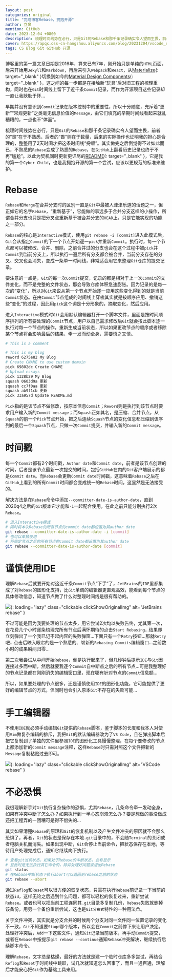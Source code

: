 ```yaml
---
layout: post
categories: original
title: "完成博客Rebase，拥抱开源"
author: 立泉
mention: GitHub
date: 2023-12-04 +0800
description: 梳理时间线势在必行，只是Git的Rebase和那千条记录确实令人望而生畏，前者的“畏”在于不熟悉，后者的“畏”则在于数量，后来的实际操作也证明我的担心是合理的，整整用了2天时间才把这条时间线“捋顺”...
cover: https://apqx.oss-cn-hangzhou.aliyuncs.com/blog/20231204/vscode_rebase_thumb.jpg
tags: CS Blog Git GitHub 开源
---
```


博客里的第一篇文章日期是2016年，算来已有7年，刚开始只是单纯的`HTML`页面，后来开始用`Jekyll`和`Markdown`，再后来引入`Webpack`和`React`，从[Materialize](https://materializecss.com){: target="_blank" }切换到如今的[Material Design Components](https://github.com/material-components/material-components-web){: target="_blank" }，这之间的每一步都是在接触新“玩具”后对旧工程的梳理重构，同时也在`Git`时间线上留下了近千条`Commit`记录，而作为开源项目这些记录却一直让我耿耿于怀...

早期并没有意识到`Commit`记录在版本控制中的重要性，所以十分随意，充斥着“更新”“常规更新”之类毫无信息价值的`Message`，由它们填充的早期时间线看起来就乱糟糟的，一点也不“体面”。

梳理时间线势在必行，只是`Git`的`Rebase`和那千条记录确实令人望而生畏，前者的“畏”在于不熟悉，后者的“畏”则在于数量，后来的实际操作也证明我的担心是合理的，整整用了2天时间才把这条时间线“捋顺”。其实做完之后倒觉得不过如此而已，不熟悉的`Rebase`变成了熟悉的`Rebase`，在`GitHub`上翻看历史记录也终于不再“尴尬”。以此为契机同时更新更详尽的[README](https://github.com/apqx/apqx.github.io){: target="_blank" }，它是我的第一个`Cyber Child`，也是我拥抱开源的第一个尝试，应该以更规范的标准来维护。

# Rebase

`Rebase`和`Merge`在合并分支时的区别一直是`Git`中最被人津津乐道的话题之一，但正如它的名字`Rebase`，“重新基于”，它能做的事远多于合并分支这样的小操作，所谓合并分支也只是把分叉点重新基于被合并分支的`HEAD`上，只是它能实现的功能之一部分。

`Rebase`的核心是`Interactive`模式，使用`git rebase -i [commit]`进入此模式后，`Git`会从指定`Commit`的下一个节点开始逐一`pick`并重新`Commit`。执行时，每一个节点都可以被修改、合并、删除，之前合并过的分支也会在这个过程中被`pick`并`Commit`到当前分支上，所以执行一遍后所有分支都会被合并，当前分支存在的分叉、交叉也会消失，变成一条单一时间线，非常适合用它来整理`Git`仓库的提交记录。

要注意的一点是，`Git`的每一次`Commit`提交，记录的都是相对于上一次`Commit`的文件变化，而不是完整的文件状态，那会导致仓库体积急速膨胀。因为记录的是每一次的“变化”，所以对`Git`来说从第一个节点开始逐一应用这些变化得到的就是当前`Commit`状态。在由`Commit`节点组成的时间线上穿梭其实就是按顺序应用、撤销这些“变化”的过程，因此用`pick`这个词是十分形象的，摘取变化，然后应用。

进入`Interactive`模式时`Git`会用默认编辑器打开一个脚本文件，里面是按时间顺序排列的所有要处理的`Commit`节点，用户以自己需求修改后`Git`就会按此脚本逐一执行对每一个节点的操作，重新生成当前状态，所以如果更改节点的顺序或者移除某个节点将会影响最后的结果，牵一发而动全身，需要慎之又慎。

```sh
# This is a comment

# This is my blog
reword 6275e82 My Blog
# Create CNAME to use custom domain
pick 69802dc Create CNAME
# Upload essays
pick 1328b29 My Blog
squash 0603d9a 更新
squash cc7f0aa 更新
squash ab9f1cb 更新
pick 33a957d Update README.md
```

`Pick`指的是该节点不做修改，按原本信息`Commit`；`Reword`则是执行到该节点时要求用户输入新的`Commit message`；而`Squash`正如其名，是压缩、合并节点，从`Squash`的前一个`Pick`节点开始，把之后连续`Squash`节点的变化信息都压缩到该序列的最后一个`Squash`节点，只做一次`Commit`提交，并输入新的`Commit message`。

# 时间戳

每一个`Commit`都有2个时间戳，`Author date`和`Commit date`，前者是该节点创建的时间，后者是该节点最新一次提交的时间，包括`GitHub`在内的`Git`客户端展示的都是`Commit date`。而`Rebase`会更新`Commit date`时间戳，这意味着`Rebase`之后在`GitHub`上看到的所有`Commit`时间都会变成统一的`Rebase`时间，这显然是无法接受的。

解决方法是在`Rebase`命令中添加`--committer-date-is-author-date`，直到2020q4之后的`Git`版本它才能和`-i`一起配合使用，在此之前只能分别执行2次`Rebase`。

```sh
# 进入Interactive模式
# 同时将本次Rebase的所有节点的commit date都设置为其author date
git rebase --committer-date-is-author-date -i [commit]
# 也可以单独使用
# 将指定节点之后的所有节点的commit date都设置为其author date
git rebase --committer-date-is-author-date [commit]
```

# 谨慎使用IDE

理解`Rebase`后就要开始对这近千条`Commit`节点“下手”了，`JetBrains`的`IDE`里都集成了对`Rebase`的图形化支持，比`Git`单调的编辑器更直观高效，能看到每个节点的具体修改信息，知道节点做了什么对整理时间线是很有帮助的。

![](https://apqx.oss-cn-hangzhou.aliyuncs.com/blog/20231204/idea_rebase_thumb.jpg){: loading="lazy" class="clickable clickShowOriginalImg" alt="JetBrains rebase" }

不过可能是因为我要处理的节点太多，用它尝试2次均以失败告终，尤其第一次，在花费几个小时逐条梳理完所有节点后满怀期待的点击`Start Rebasing`...结果却立刻弹出了一个我已记不起内容的失败弹窗...下面只有一个`Retry`按钮...那就`Retry`吧...点击后映入眼帘的是一个熟悉的、崭新的`Rebasing Commits`编辑窗口...之前数小时的成果瞬间归零...

第二次我尝试从中间开始`Rebase`，倒是执行起来了，但几秒钟后提示`IDE`与`Git`因连接过多而中断，然后就要我逐个`Commit`自中断点之后的所有节点...可是我整理好的节点记录都在刚刚消失的编辑窗口里，现在哪有针对节点的`Commit`信息额...

所以，如果要处理的节点很多，还是谨慎使用`IDE`的图形化功能，它可能提供了更好的编辑节点的方式，但同时也会引入原本`Git`不存在的失败可能...

# 手工编辑器

不使用`IDE`就必须手动编辑`Git`提供的`Rebase`脚本，鉴于脚本的长度和我本人对使用`Vim`做复杂编辑的排斥，我把`Git`的默认编辑器改为了`VS Code`，且在弹出脚本后把它复制到了单独的文件里参照`IDE`的图形化工具慢慢整理，在每个要修改的节点上都添加新的`Commit message`注释，这样`Rebase`时只需对照这个文件把新的`Message`复制粘贴过去即可。

![](https://apqx.oss-cn-hangzhou.aliyuncs.com/blog/20231204/vscode_rebase_thumb.jpg){: loading="lazy" class="clickable clickShowOriginalImg" alt="VSCode rebase" }

# 不必恐惧

我很理解新手对`Git`执行复杂操作的恐惧，尤其`Rebase`，几条命令牵一发动全身，如果有冲突中断了怎么办？如果执行到一半心态崩溃怎么办？要是想做的事没做成还把工程弄的一团糟可是得不偿失的...

其实如果清楚`Rebase`的原理和`Git`的恢复机制以及产生文件冲突的原因就不会那么恐惧了，再者，`Git`的状态是保存在本地`.git`目录中的，不会随`Terminal`的关闭或者电脑关机而消失。如果出现中断，`Git`会停止当前命令，把状态保存在本地，等待用户处理完成后，通知它继续向下执行。

```sh
# 查看git当前状态，如果处于Rebase的中断状态，会有显示
# 且此时是无法执行其它命令的，除非处理好问题或退出Rebase
git status
# 在Rebase中断状态下执行abort可以退回到rebase之前的状态
git rebase --abort
```

通过`Reflog`和`Reset`可以很方便的恢复状态，只需在执行`Rebase`前记录一下当前的状态`id`，这样无论之后遇到什么问题，都可以轻松的恢复过来，重新尝试`Rebase`。或者也可以把当前工程连同其`.git`目录多复制几份，`Rebase`失败就删掉该备份，用另一个备份重新尝试，这也是`Git分布式`特性的一种用法😶。

关于文件冲突，其实就是分支合并的时候两个分支对同一文件同一位置记录的变化不一致，`Git`不知道要`Stage`哪个版本，所以会在`Commit`之前停下来让用户决定。处理好冲突后，`Add`一下这些文件，通知`Git`记录当前版本，再手动`Commit`提交，或者在`Rebase`中按提示`git rebase --continue`通知`Rebase`冲突解决，继续执行后续脚本命令。

理解`Rebase`，文字总是枯燥，最好的方法就是建一个临时仓库多多尝试，再结合`Reflog`和`Reset`于时间线中跳跃，试几次就知道怎么回事了，而且一通百通，理解后才能安心把`Git`作为基础工具来用。